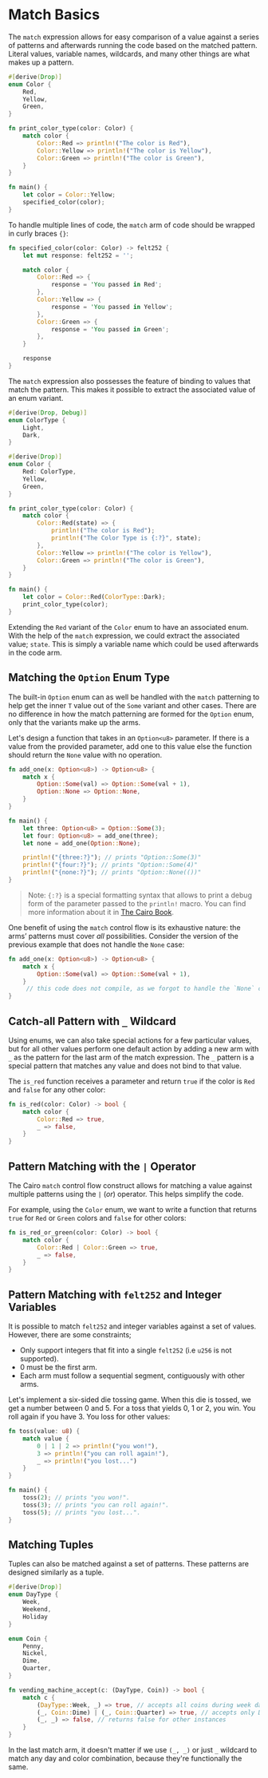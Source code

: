 # Match Basics

The `match` expression allows for easy comparison of a value against a series of patterns and afterwards running the code based on the matched pattern. Literal values, variable names, wildcards, and many other things are what makes up a pattern.

```rust
#[derive(Drop)]
enum Color {
    Red,
    Yellow,
    Green,
}

fn print_color_type(color: Color) {
    match color {
        Color::Red => println!("The color is Red"),
        Color::Yellow => println!("The color is Yellow"),
        Color::Green => println!("The color is Green"),
    }
}

fn main() {
    let color = Color::Yellow;
    specified_color(color);
}
```

To handle multiple lines of code, the `match` arm of code should be wrapped in curly braces `{}`:

```rust
fn specified_color(color: Color) -> felt252 {
    let mut response: felt252 = '';

    match color {
        Color::Red => {
            response = 'You passed in Red';
        },
        Color::Yellow => {
            response = 'You passed in Yellow';
        },
        Color::Green => {
            response = 'You passed in Green';
        },
    }

    response
}
```

The `match` expression also possesses the feature of binding to values that match the pattern. This makes it possible to extract the associated value of an enum variant.

```rust
#[derive(Drop, Debug)]
enum ColorType {
    Light,
    Dark,
}

#[derive(Drop)]
enum Color {
    Red: ColorType,
    Yellow,
    Green,
}

fn print_color_type(color: Color) {
    match color {
        Color::Red(state) => {
            println!("The color is Red");
            println!("The Color Type is {:?}", state);
        },
        Color::Yellow => println!("The color is Yellow"),
        Color::Green => println!("The color is Green"),
    }
}

fn main() {
    let color = Color::Red(ColorType::Dark);
    print_color_type(color);
}
```

Extending the `Red` variant of the `Color` enum to have an associated enum. With the help of the `match` expression, we could extract the associated value; `state`. This is simply a variable name which could be used afterwards in the code arm.

## Matching the `Option` Enum Type

The built-in `Option` enum can as well be handled with the `match` patterning to help get the inner `T` value out of the `Some` variant and other cases. There are no difference in how the match patterning are formed for the `Option` enum, only that the variants make up the arms.

Let's design a function that takes in an `Option<u8>` parameter. If there is a value from the provided parameter, add one to this value else the function should return the `None` value with no operation.

```rust
fn add_one(x: Option<u8>) -> Option<u8> {
    match x {
        Option::Some(val) => Option::Some(val + 1),
        Option::None => Option::None,
    }
}

fn main() {
    let three: Option<u8> = Option::Some(3);
    let four: Option<u8> = add_one(three);
    let none = add_one(Option::None);

    println!("{three:?}"); // prints "Option::Some(3)"
    println!("{four:?}"); // prints "Option::Some(4)"
    println!("{none:?}"); // prints "Option::None(())"
}
```

> Note: `{:?}` is a special formatting syntax that allows to print a debug form of the parameter passed to the `println!` macro. You can find more information about it in [The Cairo Book](https://book.cairo-lang.org/appendix-03-derivable-traits.html#debug-for-printing-and-debugging).

One benefit of using the `match` control flow is its exhaustive nature: the arms’ patterns must cover _all_ possibilities. Consider the version of the previous example that does not handle the `None` case:

```rust
fn add_one(x: Option<u8>) -> Option<u8> {
    match x {
        Option::Some(val) => Option::Some(val + 1),
    }
     // this code does not compile, as we forgot to handle the `None` case
}
```

## Catch-all Pattern with `_` Wildcard

Using enums, we can also take special actions for a few particular values, but for all other values perform one default action by adding a new arm with `_` as the pattern for the last arm of the match expression. The `_` pattern is a special pattern that matches any value and does not bind to that value.

The `is_red` function receives a parameter and return `true` if the color is `Red` and `false` for any other color:

```rust
fn is_red(color: Color) -> bool {
    match color {
        Color::Red => true,
        _ => false,
    }
}
```

## Pattern Matching with the `|` Operator

The Cairo `match` control flow construct allows for matching a value against multiple patterns using the `|` (_or_) operator. This helps simplify the code.

For example, using the `Color` enum, we want to write a function that returns `true` for `Red` or `Green` colors and `false` for other colors:

```rust
fn is_red_or_green(color: Color) -> bool {
    match color {
        Color::Red | Color::Green => true,
        _ => false,
    }
}
```

## Pattern Matching with `felt252` and Integer Variables

It is possible to match `felt252` and integer variables against a set of values. However, there are some constraints;

- Only support integers that fit into a single `felt252` (i.e `u256` is not supported).
- 0 must be the first arm.
- Each arm must follow a sequential segment, contiguously with other arms.

Let's implement a six-sided die tossing game. When this die is tossed, we get a number between 0 and 5. For a toss that yields 0, 1 or 2, you win. You roll again if you have 3. You loss for other values:

```rust
fn toss(value: u8) {
    match value {
        0 | 1 | 2 => println!("you won!"),
        3 => println!("you can roll again!"),
        _ => println!("you lost...")
    }
}

fn main() {
    toss(2); // prints "you won!".
    toss(3); // prints "you can roll again!".
    toss(5); // prints "you lost...".
}
```

## Matching Tuples

Tuples can also be matched against a set of patterns. These patterns are designed similarly as a tuple.

```rust
#[derive(Drop)]
enum DayType {
    Week,
    Weekend,
    Holiday
}

enum Coin {
    Penny,
    Nickel,
    Dime,
    Quarter,
}

fn vending_machine_accept(c: (DayType, Coin)) -> bool {
    match c {
        (DayType::Week, _) => true, // accepts all coins during week day
        (_, Coin::Dime) | (_, Coin::Quarter) => true, // accepts only Dime or Quarter coin for all specified days
        (_, _) => false, // returns false for other instances
    }
}
```

In the last match arm, it doesn't matter if we use `(_, _)` or just `_` wildcard to match any day and color combination, because they're functionally the same.
